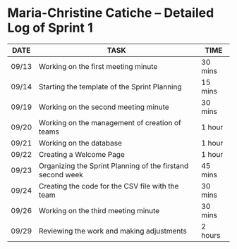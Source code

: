 # Maria-Christine Catiche – Detailed Log of Sprint 1

| DATE   | TASK                                                 | TIME     |
|--------|------------------------------------------------------|----------|
| 09/13  | Working on the first meeting minute                  | 30 mins  |
| 09/14  | Starting the template of the Sprint Planning          | 15 mins  |
| 09/19  | Working on the second meeting minute                 | 30 mins  |
| 09/20  | Working on the management of creation of teams       | 1 hour   |
| 09/21  | Working on the database                              | 1 hour   |
| 09/22  | Creating a Welcome Page                              | 1 hour   |
| 09/23  | Organizing the Sprint Planning of the firstand second week     | 45 mins  |
| 09/24  | Creating the code for the CSV file with the team     | 30 mins  |
| 09/26  | Working on the third meeting minute                  | 30 mins  |
| 09/29  | Reviewing the work and making adjustments            | 2 hours  |

